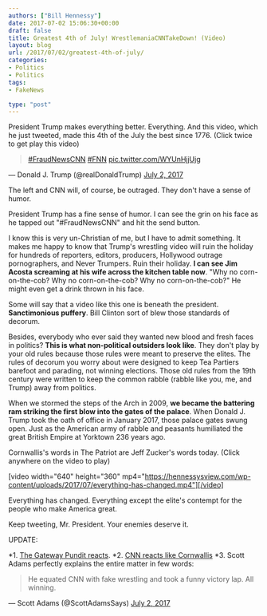 ```yaml
---
authors: ["Bill Hennessy"]
date: 2017-07-02 15:06:30+00:00
draft: false
title: Greatest 4th of July! WrestlemaniaCNNTakeDown! (Video)
layout: blog
url: /2017/07/02/greatest-4th-of-july/
categories:
- Politics
- Politics
tags:
- FakeNews

type: "post"
---
```


President Trump makes everything better. Everything. And this video, which he just tweeted, made this 4th of the July the best since 1776. (Click twice to get play this video)



> 

> 
> [#FraudNewsCNN](https://twitter.com/hashtag/FraudNewsCNN?src=hash) [#FNN](https://twitter.com/hashtag/FNN?src=hash) [pic.twitter.com/WYUnHjjUjg](https://t.co/WYUnHjjUjg)
> 
> 
— Donald J. Trump (@realDonaldTrump) [July 2, 2017](https://twitter.com/realDonaldTrump/status/881503147168071680)





The left and CNN will, of course, be outraged. They don't have a sense of humor.

President Trump has a fine sense of humor. I can see the grin on his face as he tapped out "#FraudNewsCNN" and hit the send button.

I know this is very un-Christian of me, but I have to admit something. It makes me happy to know that Trump's wrestling video will ruin the holiday for hundreds of reporters, editors, producers, Hollywood outrage pornographers, and Never Trumpers. Ruin their holiday. **I can see Jim Acosta screaming at his wife across the kitchen table now**. "Why no corn-on-the-cob? Why no corn-on-the-cob? Why no corn-on-the-cob?" He might even get a drink thrown in his face.

Some will say that a video like this one is beneath the president. **Sanctimonious puffery**. Bill Clinton sort of blew those standards of decorum.

Besides, everybody who ever said they wanted new blood and fresh faces in politics? **This is what non-political outsiders look like**. They don't play by your old rules because those rules were meant to preserve the elites. The rules of decorum you worry about were designed to keep Tea Partiers barefoot and parading, not winning elections. Those old rules from the 19th century were written to keep the common rabble (rabble like you, me, and Trump) away from politics.

When we stormed the steps of the Arch in 2009, **we became the battering ram striking the first blow into the gates of the palace**. When Donald J. Trump took the oath of office in January 2017, those palace gates swung open. Just as the American army of rabble and peasants humiliated the great British Empire at Yorktown 236 years ago.

Cornwallis's words in The Patriot are Jeff Zucker's words today. (Click anywhere on the video to play)

[video width="640" height="360" mp4="https://hennessysview.com/wp-content/uploads/2017/07/everything-has-changed.mp4"][/video]

Everything has changed. Everything except the elite's contempt for the people who make America great.

Keep tweeting, Mr. President. Your enemies deserve it.

UPDATE:




*1. [The Gateway Pundit reacts](https://www.thegatewaypundit.com/2017/07/breaking-trump-tweets-video-bodyslamming-liberal-media/).
*2. [CNN reacts like Cornwallis](https://www.thegatewaypundit.com/2017/07/body-slammed-cnn-lashes-potus-trump-juvenile-behavior-far-dignity-office/)
*3. Scott Adams perfectly explains the entire matter in few words:






> 

> 
> He equated CNN with fake wrestling and took a funny victory lap. All winning.
> 
> 
— Scott Adams (@ScottAdamsSays) [July 2, 2017](https://twitter.com/ScottAdamsSays/status/881535330431533056)




